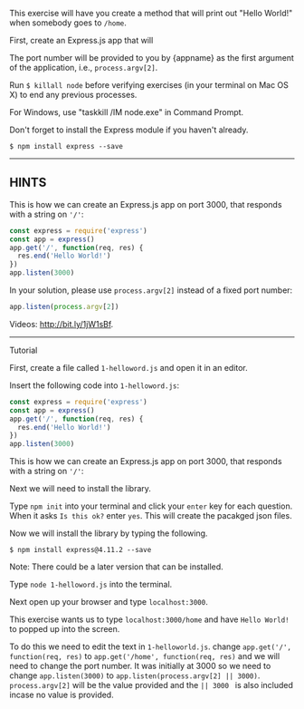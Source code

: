 This exercise will have you create a method that will print out "Hello World!" when somebody goes to `/home`.

First, create an Express.js app that will 

The port number will be provided to you by {appname} as the first argument of
the application, i.e., `process.argv[2]`.

Run `$ killall node`  before verifying exercises (in your terminal on Mac OS X) to end any previous processes.

For Windows, use "taskkill /IM node.exe" in Command Prompt.

Don't forget to install the Express module if you haven't already.

```
$ npm install express --save
```

-----------------------------

## HINTS

This is how we can create an Express.js app on port 3000, that responds with
a string on `'/'`:

```js
const express = require('express')
const app = express()
app.get('/', function(req, res) {
  res.end('Hello World!')
})
app.listen(3000)
```

In your solution, please use `process.argv[2]` instead of a fixed port number:

```js
app.listen(process.argv[2])
```

Videos: http://bit.ly/1jW1sBf.

-----------------------------

Tutorial

First, create a file called ```1-helloword.js``` and open it in an editor.

Insert the following code into ```1-helloword.js```:

```js
const express = require('express')
const app = express()
app.get('/', function(req, res) {
  res.end('Hello World!')
})
app.listen(3000)
```

This is how we can create an Express.js app on port 3000, that responds with
a string on `'/'`:

Next we will need to install the library.

Type ``npm init`` into your terminal and click your `enter` key for each question.
When it asks ``Is this ok?`` enter `yes`.
This will create the pacakged json files.

Now we will install the library by typing the following.

```
$ npm install express@4.11.2 --save
```

Note: There could be a later version that can be installed.

Type ``node 1-helloword.js`` into the terminal.

Next open up your browser and type ``localhost:3000``.

This exercise wants us to type ``localhost:3000/home`` and have ``Hello World!`` to popped up into the screen.

To do this we need to edit the text in ``1-helloworld.js``.
change ``app.get('/', function(req, res)`` to ``app.get('/home', function(req, res)``
and we will need to change the port number.
It was initially at 3000 so we need to change ``app.listen(3000)`` to ``app.listen(process.argv[2] || 3000)``. 
``process.argv[2]`` will be the value provided and the ``|| 3000 `` is also included incase no value is provided.
